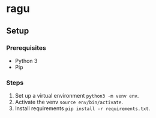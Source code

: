 # ragu

## Setup
### Prerequisites
- Python 3
- Pip
### Steps
1. Set up a virtual environment `python3 -m venv env`.
2. Activate the venv `source env/bin/activate`.
3. Install requirements `pip install -r requirements.txt`.
